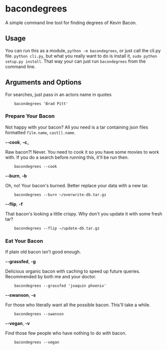 # bacondegrees

A simple command line tool for finding degrees of Kevin Bacon.

## Usage

You can run this as a module, `python -m bacondegrees`, or just call the cli.py file. `python cli.py`, but what you really want to do is install it, `sudo python setup.py install`. That way your can just run `bacondegrees` from the command line.

## Arguments and Options

For searches, just pass in an actors name in quotes

        bacondegrees 'Brad Pitt'

### Prepare Your Bacon

Not happy with your bacon? All you need is a tar containing json files formatted `film.name`, `cast[].name`.

__--cook__, __-c___

Raw bacon?! Never. You need to cook it so you have some movies to work with. If you do a search before running this, it'll be run then.

        bacondegrees --cook

__--burn__, __-b__

Oh, no! Your bacon's burned. Better replace your data with a new tar.

        bacondegrees --burn ~/overwrite-db.tar.gz

__--flip__, __-f__

That bacon's looking a little crispy. Why don't you update it with some fresh tar?

        bacondegrees --flip ~/update-db.tar.gz

### Eat Your Bacon

If plain old bacon isn\'t good enough.

__--grassfed__, __-g__

Delicious organic bacon with caching to speed up future queries. Recommended by both me and your doctor.

        bacondegrees --grassfed 'joaquin phoenix'

__--swanson__, __-s__

For those who literally want all the possible bacon. This'll take a while.

        bacondegrees --swanson

__--vegan__, __-v__

Find those few people who have nothing to do with bacon.

        bacondegrees --vegan